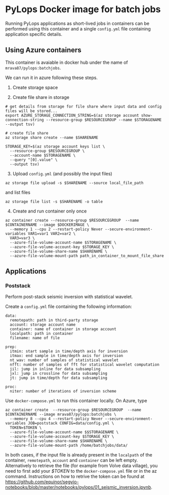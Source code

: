 # PyLops Docker image for batch jobs
Running PyLops applications as short-lived jobs in containers can be performed using
this container and a single `config.yml` file containing application specific details.


## Using Azure containers
This container is avaiable in docker hub under the name of `mrava87/pylops:batchjobs`.

We can run it in azure following these steps.

1. Create storage space

2. Create file share in storage

```
# get details from storage for file share where input data and config files will be stored...
export AZURE_STORAGE_CONNECTION_STRING=$(az storage account show-connection-string --resource-group $RESOURCEGROUP --name $STORAGENAME --output tsv)

# create file share
az storage share create --name $SHARENAME

STORAGE_KEY=$(az storage account keys list \
  --resource-group $RESOURCEGROUP \
  --account-name $STORAGENAME \
  --query "[0].value" \
  --output tsv)
```

3. Upload `config.yml` (and possibly the input files)
```
az storage file upload -s $SHARENAME --source local_file_path
```

and list files

```
az storage file list -s $SHARENAME -o table
```

4. Create and run container only once
```
az container create --resource-group $RESOURCEGROUP  --name $CONTAINERNAME --image $DOCKERIMAGE \
  --memory 1 --cpu 2 --restart-policy Never --secure-environment-variables VAR1=var1 VAR2=var2 \
  VAR3=var3 \
  --azure-file-volume-account-name $STORAGENAME \
  --azure-file-volume-account-key $STORAGE_KEY \
  --azure-file-volume-share-name $SHARENAME \
  --azure-file-volume-mount-path path_in_container_to_mount_file_share
```


## Applications

### Poststack
Perform post-stack seismic inversion with statistical wavelet.

Create a `config.yml` file containing the following information:
```
data:
  remotepath: path in third-party storage
  account: storage account name
  container: name of container in storage account
  localpath: path in container
  filename: name of file

prep:
  itmin: start sample in time/depth axis for inversion
  itmax: end sample in time/depth axis for inversion
  nt_wav: number of samples of statistical wavelet
  nfft: number of samples of fft for statistical wavelet computation
  jil: jump in inline for data subsampling
  jxl: jump in crossline for data subsampling
  jt: jump in time/depth for data subsampling

proc:
  niter: number of iterations of inversion scheme
```

Use `docker-compose.yml` to run this container locally. On Azure, type

```
az container create  --resource-group $RESOURCEGROUP  --name $CONTAINERNAME --image mrava87/pylops:batchjobs \
  --memory 8 --cpu 4 --restart-policy Never --secure-environment-variables JOB=poststack CONFIG=data/config.yml \
  TOKEN=$TOKEN \
  --azure-file-volume-account-name $$STORAGENAME \
  --azure-file-volume-account-key $STORAGE_KEY \
  --azure-file-volume-share-name $SHARENAME \
  --azure-file-volume-mount-path /home/batchjobs/data/
```

In both cases, if the input file is already present in the `localpath` of the container,
`remotepath`, `account` and `container` can be left empty. Alternatively to retrieve the file (for example from
Volve data village), you need to first add your *$TOKEN* to the ``docker-compose.yml`` file or in the az command.
Instructions on how to retrive the token can be found at https://github.com/equinor/segyio-notebooks/blob/master/notebooks/pylops/01_seismic_inversion.ipynb.

